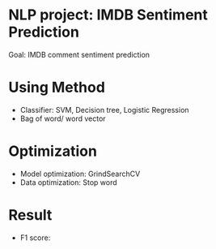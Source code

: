 # NLP project: IMDB Sentiment Prediction
Goal: IMDB comment sentiment prediction

# Using Method
* Classifier: SVM, Decision tree, Logistic Regression
* Bag of word/ word vector

# Optimization
* Model optimization: GrindSearchCV
* Data optimization: Stop word

# Result
* F1 score:
